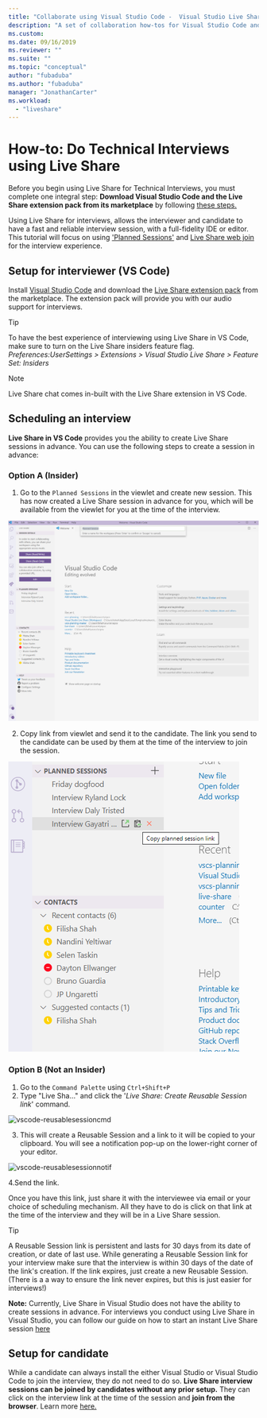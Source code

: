 ```yaml
---
title: "Collaborate using Visual Studio Code -  Visual Studio Live Share | Microsoft Docs"
description: "A set of collaboration how-tos for Visual Studio Code and Live Share."
ms.custom:
ms.date: 09/16/2019
ms.reviewer: ""
ms.suite: ""
ms.topic: "conceptual"
author: "fubaduba"
ms.author: "fubaduba"
manager: "JonathanCarter"
ms.workload: 
  - "liveshare"
---
```

<!--
Copyright &copy; Microsoft Corporation
All rights reserved.
Creative Commons Attribution 4.0 License (International): https://creativecommons.org/licenses/by/4.0/legalcode
-->

# How-to: Do Technical Interviews using Live Share

Before you begin using Live Share for Technical Interviews, you must complete one integral step: **Download Visual Studio Code and the Live Share extension pack from its marketplace** by following [these steps.](../use/vscode.md#installation)

Using Live Share for interviews, allows the interviewer and candidate to have a fast and reliable interview session, with a full-fidelity IDE or editor. 
This tutorial will focus on using ['Planned Sessions'](../reference/insiders.md) and [Live Share web join](../quickstart/browser-join.md) for the interview experience. 

## Setup for interviewer (VS Code)

Install [Visual Studio Code](../use/vscode.md) and download the [Live Share extension pack](https://marketplace.visualstudio.com/items?itemName=MS-vsliveshare.vsliveshare-pack) from the marketplace. The extension pack will provide you with our audio support for interviews.

>[!TIP]
>To have the best experience of interviewing using Live Share in VS Code, make sure to turn on the Live Share insiders feature flag. *Preferences:UserSettings > Extensions > Visual Studio Live Share > Feature Set: Insiders*

>[!NOTE]
> Live Share chat comes in-built with the Live Share extension in VS Code.

## Scheduling an interview 

**Live Share in VS Code** provides you the ability to create Live Share sessions in advance. You can use the following steps to create a session in advance:

### Option A (Insider)
1. Go to the `Planned Sessions` in the viewlet and create new session. This has now created a Live Share session in advance for you, which will be available from the viewlet for you at the time of the interview. 

![planned-session-createlink](../media/planned-session-creation-vscode.PNG)


2. Copy link from viewlet and send it to the candidate. The link you send to the candidate can be used by them at the time of the interview to join the session.

![planned-session-copylink](../media/planned-session-copylink-vscode.PNG)


### Option B (Not an Insider)

1. Go to the `Command Palette` using `Ctrl+Shift+P`
1. Type "Live Sha..." and click the '_Live Share: Create Reusable Session link_' command.

![vscode-reusablesessioncmd](../media/vscode-cmdpalette-createreusablelink.png)

3. This will create a Reusable Session and a link to it will be copied to your clipboard. You will see a notification pop-up on the lower-right corner of your editor.

![vscode-reusablesessionnotif](../media/vscode-notification-resuablesession.png)

4.Send the link.

Once you have this link, just share it with the interviewee via email or your choice of scheduling mechanism. All they have to do is click on that link at the time of the interview and they will be in a Live Share session. 
> [!TIP] 
>A Reusable Session link is persistent and lasts for 30 days from its date of creation, or date of last use. While generating a Reusable Session link for your interview make sure that the interview is within 30 days of the date of the link's creation. If the link expires, just create a new Reusable Session. (There is a a way to ensure the link never expires, but this is just easier for interviews!)

**Note:** Currently, Live Share in Visual Studio does not have the ability to create sessions in advance. For interviews you conduct using Live Share in Visual Studio, you can follow our guide on how to start an instant Live Share session [here](../quickstart/share.md)



## Setup for candidate
While a candidate can always install the either Visual Studio or Visual Studio Code to join the interview, they do not need to do so. **Live Share interview sessions can be joined by candidates without any prior setup.** They can click on the interview link at the time of the session and **join from the browser**. Learn more [here.](../quickstart/browser-join.md)


<!--
### **What to do as an Interviewer?**

As an interviewer you will act as the host of the Live Share session. If you are not familiar with Live Share, we suggest you refer to the [share a project](../use/vscode.md) section of our how-to guide
### **What to do as the Interviewee?**

If you are expecting to do a Technical Interview using Live Share, you are in luck! We want to make sure you are familiar with the basic Live Share features so you feel comfortable during your interview.

1. Before the interview, take some time and look over the [How-to guide](../use/vscode.md) so you understand how Live Share works.

1. You may want to install Visual Studio Code beforehand so that you are not waiting for the installation to complete once you start your interview

1. If you don't have the time, no worries. All you need to have a full interview is the link to a Live Share session your interviewer sends you while scheduling the interview. Just clicking on the link will automatically take you through all the steps needed.

1. At the time of the interview, just click on the link and follow the steps it takes you through. If you are early or your interviewer is late to the interview, don't worry! You will just be in the 'lobby' waiting for your interviewer to join. No other steps are required, and once your interviewer joins the session will automatically start.

>[!NOTE]
>If you find that the session has disconnected before or after the interviewer joined, don't worry. Just exit out of that session if (it isn't already closed) and re-click on the same link!

You are now all set to go with using Live Share for your interview! 
-->

